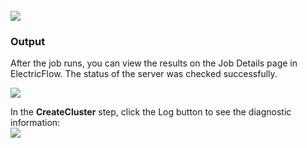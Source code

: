<br />
<img src="../../plugins/EC-WebLogic/images/CreateCluster/EC-WLSCreateClusterStatus2.png" />

<h3>Output</h3>
<p>After the job runs, you can view the results on the Job Details page in ElectricFlow. The status of the server was checked successfully.</p>
<img src="../../plugins/EC-WebLogic/images/CreateCluster/EC-WLSCreateClusterStatus3.png" />
<p>In the <b>CreateCluster</b> step, click the Log button to see the diagnostic information:
<br />
<img src="../../plugins/EC-WebLogic/images/CreateCluster/EC-WLSCreateClusterStatus4.png" />
</p>
